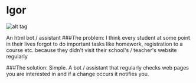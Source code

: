 # Igor
![alt tag](http://www.asset1.net/tv/pictures/movie/igor-2008/Igor-18-1.jpg)

An html bot / assistant
###The problem:
I think every student at some point in their lives forgot to do important tasks like homework, registration to a course etc. because they didn't visit their school's / teacher's website regularly

###The solution:
Simple. A bot / assistant that regularly checks web pages you are interested in and if a change occurs it notifies you.


